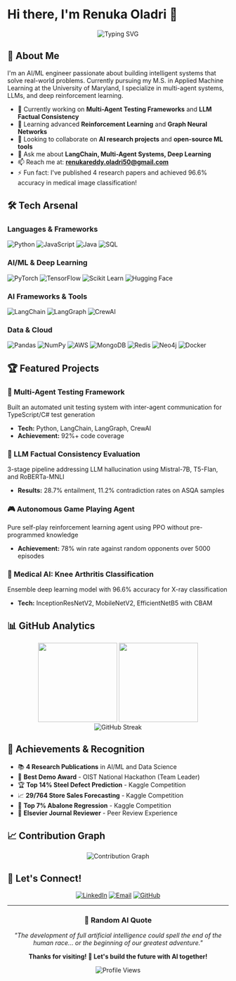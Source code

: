 # Hi there, I'm Renuka Oladri 👋

<div align="center">
  
  ![Typing SVG](https://readme-typing-svg.herokuapp.com?font=Fira+Code&pause=1000&color=36BCF7&center=true&vCenter=true&width=435&lines=AI%2FML+Engineer+%26+Researcher;Multi-Agent+Systems+Developer;LLM+%26+Deep+Learning+Enthusiast;Open+Source+Contributor)
  
</div>

## 🚀 About Me

I'm an AI/ML engineer passionate about building intelligent systems that solve real-world problems. Currently pursuing my M.S. in Applied Machine Learning at the University of Maryland, I specialize in multi-agent systems, LLMs, and deep reinforcement learning.

- 🔭 Currently working on **Multi-Agent Testing Frameworks** and **LLM Factual Consistency**
- 🌱 Learning advanced **Reinforcement Learning** and **Graph Neural Networks**
- 👯 Looking to collaborate on **AI research projects** and **open-source ML tools**
- 💬 Ask me about **LangChain, Multi-Agent Systems, Deep Learning**
- 📫 Reach me at: **renukareddy.oladri50@gmail.com**
- ⚡ Fun fact: I've published 4 research papers and achieved 96.6% accuracy in medical image classification!

## 🛠️ Tech Arsenal

### Languages & Frameworks
![Python](https://img.shields.io/badge/Python-3776AB?style=for-the-badge&logo=python&logoColor=white)
![JavaScript](https://img.shields.io/badge/JavaScript-F7DF1E?style=for-the-badge&logo=javascript&logoColor=black)
![Java](https://img.shields.io/badge/Java-ED8B00?style=for-the-badge&logo=java&logoColor=white)
![SQL](https://img.shields.io/badge/SQL-336791?style=for-the-badge&logo=postgresql&logoColor=white)

### AI/ML & Deep Learning
![PyTorch](https://img.shields.io/badge/PyTorch-EE4C2C?style=for-the-badge&logo=pytorch&logoColor=white)
![TensorFlow](https://img.shields.io/badge/TensorFlow-FF6F00?style=for-the-badge&logo=tensorflow&logoColor=white)
![Scikit Learn](https://img.shields.io/badge/scikit_learn-F7931E?style=for-the-badge&logo=scikit-learn&logoColor=white)
![Hugging Face](https://img.shields.io/badge/🤗_Hugging_Face-FFD21E?style=for-the-badge)

### AI Frameworks & Tools
![LangChain](https://img.shields.io/badge/🦜_LangChain-1C3C3C?style=for-the-badge)
![LangGraph](https://img.shields.io/badge/🕸️_LangGraph-FF6B6B?style=for-the-badge)
![CrewAI](https://img.shields.io/badge/⚡_CrewAI-4ECDC4?style=for-the-badge)

### Data & Cloud
![Pandas](https://img.shields.io/badge/Pandas-150458?style=for-the-badge&logo=pandas&logoColor=white)
![NumPy](https://img.shields.io/badge/NumPy-013243?style=for-the-badge&logo=numpy&logoColor=white)
![AWS](https://img.shields.io/badge/AWS-232F3E?style=for-the-badge&logo=amazon-aws&logoColor=white)
![MongoDB](https://img.shields.io/badge/MongoDB-47A248?style=for-the-badge&logo=mongodb&logoColor=white)
![Redis](https://img.shields.io/badge/Redis-DC382D?style=for-the-badge&logo=redis&logoColor=white)
![Neo4j](https://img.shields.io/badge/Neo4j-008CC1?style=for-the-badge&logo=neo4j&logoColor=white)
![Docker](https://img.shields.io/badge/Docker-2496ED?style=for-the-badge&logo=docker&logoColor=white)

## 🏆 Featured Projects

### 🤖 Multi-Agent Testing Framework
Built an automated unit testing system with inter-agent communication for TypeScript/C# test generation
- **Tech:** Python, LangChain, LangGraph, CrewAI
- **Achievement:** 92%+ code coverage

### 🧠 LLM Factual Consistency Evaluation
3-stage pipeline addressing LLM hallucination using Mistral-7B, T5-Flan, and RoBERTa-MNLI
- **Results:** 28.7% entailment, 11.2% contradiction rates on ASQA samples

### 🎮 Autonomous Game Playing Agent
Pure self-play reinforcement learning agent using PPO without pre-programmed knowledge
- **Achievement:** 78% win rate against random opponents over 5000 episodes

### 🔬 Medical AI: Knee Arthritis Classification
Ensemble deep learning model with 96.6% accuracy for X-ray classification
- **Tech:** InceptionResNetV2, MobileNetV2, EfficientNetB5 with CBAM

## 📊 GitHub Analytics

<div align="center">
  <img height="180em" src="https://github-readme-stats.vercel.app/api?username=oladri-renuka&show_icons=true&theme=tokyonight&include_all_commits=true&count_private=true"/>
  <img height="180em" src="https://github-readme-stats.vercel.app/api/top-langs/?username=oladri-renuka&layout=compact&langs_count=8&theme=tokyonight"/>
</div>

<div align="center">
  <img src="https://github-readme-streak-stats.herokuapp.com/?user=oladri-renuka&theme=tokyonight" alt="GitHub Streak"/>
</div>

## 🏅 Achievements & Recognition

- 📚 **4 Research Publications** in AI/ML and Data Science
- 🥇 **Best Demo Award** - OIST National Hackathon (Team Leader)
- 🏆 **Top 14% Steel Defect Prediction** - Kaggle Competition
- 📈 **29/764 Store Sales Forecasting** - Kaggle Competition
- 🎯 **Top 7% Abalone Regression** - Kaggle Competition
- 📝 **Elsevier Journal Reviewer** - Peer Review Experience

## 📈 Contribution Graph

<div align="center">
  <img src="https://github-readme-activity-graph.vercel.app/graph?username=oladri-renuka&theme=tokyo-night&bg_color=1a1b27&color=70a5fd&line=70a5fd&point=bf91f3&area=true&hide_border=true" alt="Contribution Graph"/>
</div>

## 🤝 Let's Connect!

<div align="center">
  
[![LinkedIn](https://img.shields.io/badge/LinkedIn-0077B5?style=for-the-badge&logo=linkedin&logoColor=white)](https://linkedin.com/in/renuka-oladri)
[![Email](https://img.shields.io/badge/Email-D14836?style=for-the-badge&logo=gmail&logoColor=white)](mailto:renukareddy.oladri50@gmail.com)
[![GitHub](https://img.shields.io/badge/GitHub-100000?style=for-the-badge&logo=github&logoColor=white)](https://github.com/renukaoladri)

</div>

---

<div align="center">
  
### 💭 Random AI Quote
*"The development of full artificial intelligence could spell the end of the human race... or the beginning of our greatest adventure."*

**Thanks for visiting! 🚀 Let's build the future with AI together!**

![Profile Views](https://komarev.com/ghpvc/?username=renukaoladri&color=blueviolet&style=for-the-badge)

</div>
